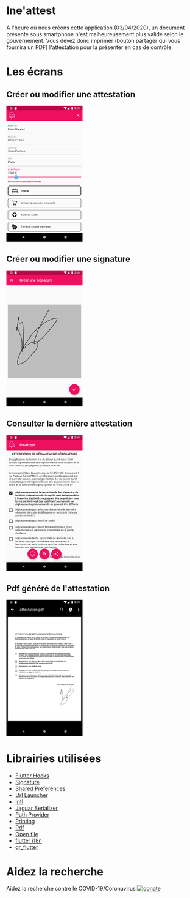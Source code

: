 # Ine'attest
A l'heure où nous créons cette application (03/04/2020), un document présenté sous smartphone n'est malheureusement plus valide selon le gouvernement. 
Vous devez donc imprimer (bouton partager qui vous fournira un PDF) l'attestation pour la présenter en cas de contrôle.

# Les écrans

## Créer ou modifier une attestation
<img src="https://raw.githubusercontent.com/ineat/ineattest/master/images/create_attestation.png" width="200">

## Créer ou modifier une signature
<img src="https://raw.githubusercontent.com/ineat/ineattest/master/images/create_signature.png" width="200">

## Consulter la dernière attestation
<img src="https://raw.githubusercontent.com/ineat/ineattest/master/images/viewer_attestation.png" width="200">

## Pdf généré de l'attestation
<img src="https://raw.githubusercontent.com/ineat/ineattest/master/images/pdf_attestation.png" width="200">

# Librairies utilisées

* [Flutter Hooks](https://pub.dev/packages/flutter_hooks)
* [Signature](https://pub.dev/packages/signature)
* [Shared Preferences](https://pub.dev/packages/shared_preferences)
* [Url Launcher](https://pub.dev/packages/url_launcher)
* [Intl](https://pub.dev/packages/intl)
* [Jaguar Serializer](https://pub.dev/packages/jaguar_serializer)
* [Path Provider](https://pub.dev/packages/path_provider)
* [Printing](https://pub.dev/packages/printing)
* [Pdf](https://pub.dev/packages/pdf)
* [Open file](https://pub.dev/packages/open_file)
* [flutter i18n](https://pub.dev/packages/flutter_i18n)
* [qr_flutter](https://pub.dev/packages/qr_flutter)

# Aidez la recherche

Aidez la recherche contre le COVID-19/Coronavirus [![donate](https://img.shields.io/badge/-Donate-DA6429.svg?style=flat-square)](https://zevent.fr/folding-home/)
